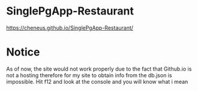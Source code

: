# SinglePgApp-Restaurant 
https://cheneus.github.io/SinglePgApp-Restaurant/

# Notice
As of now, the site would not work properly due to the fact that Github.io is not a hosting therefore for my site to obtain info from the db.json is impossible. Hit f12 and look at the console and you will know what i mean
